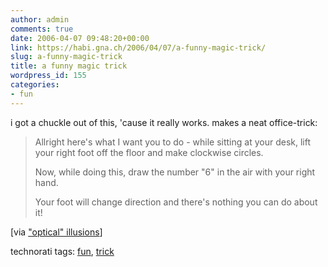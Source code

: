 ```yaml
---
author: admin
comments: true
date: 2006-04-07 09:48:20+00:00
link: https://habi.gna.ch/2006/04/07/a-funny-magic-trick/
slug: a-funny-magic-trick
title: a funny magic trick
wordpress_id: 155
categories:
- fun
---
```



i got a chuckle out of this, 'cause it really works. makes a neat office-trick:


<blockquote>
Allright here's what I want you to do -  while sitting at your desk, lift your right foot off the floor and make clockwise circles.
  
Now, while doing this, draw the number "6" in the air with your right hand.
  
Your foot will change direction and there's nothing you can do about it!
</blockquote>


[via ["optical" illusions](http://mightyillusions.blogspot.com/2006/04/left-brain-right-brain-magic-trick.html)]





technorati tags: [fun](http://www.technorati.com/tag/fun), [trick](http://www.technorati.com/tag/trick)
